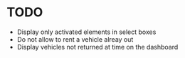 TODO
====

- Display only activated elements in select boxes
- Do not allow to rent a vehicle alreay out
- Display vehicles not returned at time on the dashboard